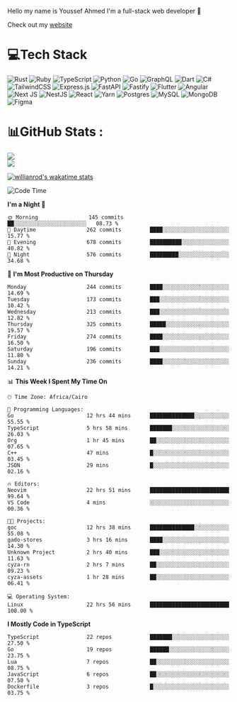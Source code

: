 Hello my name is Youssef Ahmed I'm a full-stack web developer 👋

Check out my [website](https://youssefahmed.vercel.app)
 
# 💻Tech Stack

![Rust](https://img.shields.io/badge/rust-%23000000.svg?style=for-the-badge&logo=rust&logoColor=white) ![Ruby](https://img.shields.io/badge/ruby-%23CC342D.svg?style=for-the-badge&logo=ruby&logoColor=white) ![TypeScript](https://img.shields.io/badge/typescript-%23007ACC.svg?style=for-the-badge&logo=typescript&logoColor=white) ![Python](https://img.shields.io/badge/python-3670A0?style=for-the-badge&logo=python&logoColor=ffdd54) ![Go](https://img.shields.io/badge/go-%2300ADD8.svg?style=for-the-badge&logo=go&logoColor=white) ![GraphQL](https://img.shields.io/badge/-GraphQL-E10098?style=for-the-badge&logo=graphql&logoColor=white) ![Dart](https://img.shields.io/badge/dart-%230175C2.svg?style=for-the-badge&logo=dart&logoColor=white) ![C#](https://img.shields.io/badge/c%23-%23239120.svg?style=for-the-badge&logo=c-sharp&logoColor=white) ![TailwindCSS](https://img.shields.io/badge/tailwindcss-%2338B2AC.svg?style=for-the-badge&logo=tailwind-css&logoColor=white) ![Express.js](https://img.shields.io/badge/express.js-%23404d59.svg?style=for-the-badge&logo=express&logoColor=%2361DAFB) ![FastAPI](https://img.shields.io/badge/FastAPI-005571?style=for-the-badge&logo=fastapi) ![Fastify](https://img.shields.io/badge/fastify-%23000000.svg?style=for-the-badge&logo=fastify&logoColor=white) ![Flutter](https://img.shields.io/badge/Flutter-%2302569B.svg?style=for-the-badge&logo=Flutter&logoColor=white) ![Angular](https://img.shields.io/badge/angular-%23DD0031.svg?style=for-the-badge&logo=angular&logoColor=white) ![Next JS](https://img.shields.io/badge/Next-black?style=for-the-badge&logo=next.js&logoColor=white) ![NestJS](https://img.shields.io/badge/nestjs-%23E0234E.svg?style=for-the-badge&logo=nestjs&logoColor=white) ![React](https://img.shields.io/badge/react-%2320232a.svg?style=for-the-badge&logo=react&logoColor=%2361DAFB) ![Yarn](https://img.shields.io/badge/yarn-%232C8EBB.svg?style=for-the-badge&logo=yarn&logoColor=white) ![Postgres](https://img.shields.io/badge/postgres-%23316192.svg?style=for-the-badge&logo=postgresql&logoColor=white) ![MySQL](https://img.shields.io/badge/mysql-%2300f.svg?style=for-the-badge&logo=mysql&logoColor=white) ![MongoDB](https://img.shields.io/badge/MongoDB-%234ea94b.svg?style=for-the-badge&logo=mongodb&logoColor=white)     ![Figma](https://img.shields.io/badge/figma-%23F24E1E.svg?style=for-the-badge&logo=figma&logoColor=white)

# 📊GitHub Stats :

![](https://github-readme-stats.vercel.app/api?username=joetifa2003&theme=tokyonight&hide_border=false&include_all_commits=false&count_private=false)<br/>
![](https://github-readme-streak-stats.herokuapp.com/?user=joetifa2003&theme=tokyonight&hide_border=false)<br/>

[![willianrod's wakatime stats](https://github-readme-stats.vercel.app/api/wakatime?username=joetifa2003&layout=compact)](https://github.com/anuraghazra/github-readme-stats)
<!--START_SECTION:waka-->
![Code Time](http://img.shields.io/badge/Code%20Time-2%2C635%20hrs%2043%20mins-blue)

**I'm a Night 🦉** 

```text
🌞 Morning                145 commits         ██░░░░░░░░░░░░░░░░░░░░░░░   08.73 % 
🌆 Daytime                262 commits         ████░░░░░░░░░░░░░░░░░░░░░   15.77 % 
🌃 Evening                678 commits         ██████████░░░░░░░░░░░░░░░   40.82 % 
🌙 Night                  576 commits         █████████░░░░░░░░░░░░░░░░   34.68 % 
```
📅 **I'm Most Productive on Thursday** 

```text
Monday                   244 commits         ████░░░░░░░░░░░░░░░░░░░░░   14.69 % 
Tuesday                  173 commits         ███░░░░░░░░░░░░░░░░░░░░░░   10.42 % 
Wednesday                213 commits         ███░░░░░░░░░░░░░░░░░░░░░░   12.82 % 
Thursday                 325 commits         █████░░░░░░░░░░░░░░░░░░░░   19.57 % 
Friday                   274 commits         ████░░░░░░░░░░░░░░░░░░░░░   16.50 % 
Saturday                 196 commits         ███░░░░░░░░░░░░░░░░░░░░░░   11.80 % 
Sunday                   236 commits         ████░░░░░░░░░░░░░░░░░░░░░   14.21 % 
```


📊 **This Week I Spent My Time On** 

```text
🕑︎ Time Zone: Africa/Cairo

💬 Programming Languages: 
Go                       12 hrs 44 mins      ██████████████░░░░░░░░░░░   55.55 % 
TypeScript               5 hrs 58 mins       ███████░░░░░░░░░░░░░░░░░░   26.03 % 
Org                      1 hr 45 mins        ██░░░░░░░░░░░░░░░░░░░░░░░   07.65 % 
C++                      47 mins             █░░░░░░░░░░░░░░░░░░░░░░░░   03.45 % 
JSON                     29 mins             █░░░░░░░░░░░░░░░░░░░░░░░░   02.16 % 

🔥 Editors: 
Neovim                   22 hrs 51 mins      █████████████████████████   99.64 % 
VS Code                  4 mins              ░░░░░░░░░░░░░░░░░░░░░░░░░   00.36 % 

🐱‍💻 Projects: 
goc                      12 hrs 38 mins      ██████████████░░░░░░░░░░░   55.08 % 
gado-stores              3 hrs 16 mins       ████░░░░░░░░░░░░░░░░░░░░░   14.30 % 
Unknown Project          2 hrs 40 mins       ███░░░░░░░░░░░░░░░░░░░░░░   11.63 % 
cyza-rn                  2 hrs 7 mins        ██░░░░░░░░░░░░░░░░░░░░░░░   09.23 % 
cyza-assets              1 hr 28 mins        ██░░░░░░░░░░░░░░░░░░░░░░░   06.41 % 

💻 Operating System: 
Linux                    22 hrs 56 mins      █████████████████████████   100.00 % 
```

**I Mostly Code in TypeScript** 

```text
TypeScript               22 repos            ███████░░░░░░░░░░░░░░░░░░   27.50 % 
Go                       19 repos            ██████░░░░░░░░░░░░░░░░░░░   23.75 % 
Lua                      7 repos             ██░░░░░░░░░░░░░░░░░░░░░░░   08.75 % 
JavaScript               6 repos             ██░░░░░░░░░░░░░░░░░░░░░░░   07.50 % 
Dockerfile               3 repos             █░░░░░░░░░░░░░░░░░░░░░░░░   03.75 % 
```




<!--END_SECTION:waka-->
